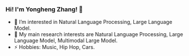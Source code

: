 ### Hi! I'm Yongheng Zhang! 👋


- 🔭 I’m interested in Natural Language Processing, Large Language Model.
- 🌱 My main research interests are Natural Language Processing, Large Language Model, Multimodal Large Model.
- ⚡ Hobbies: Music, Hip Hop, Cars.
